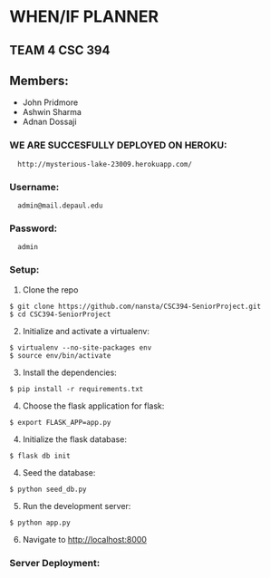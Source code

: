 # WHEN/IF PLANNER
## TEAM 4 CSC 394 

## Members:
  * John Pridmore
  * Ashwin Sharma
  * Adnan Dossaji

### WE ARE SUCCESFULLY DEPLOYED ON HEROKU:
  ```
    http://mysterious-lake-23009.herokuapp.com/
  ```

### Username:
  ```
    admin@mail.depaul.edu
  ```

### Password:
  ```
    admin
  ```

### Setup:

1. Clone the repo
  ```
  $ git clone https://github.com/nansta/CSC394-SeniorProject.git
  $ cd CSC394-SeniorProject
  ```

2. Initialize and activate a virtualenv:
  ```
  $ virtualenv --no-site-packages env
  $ source env/bin/activate
  ```

3. Install the dependencies:
  ```
  $ pip install -r requirements.txt
  ```

4. Choose the flask application for flask:
  ```
  $ export FLASK_APP=app.py
  ```

4. Initialize the flask database:
  ```
  $ flask db init
  ```

4. Seed the database:
  ```
  $ python seed_db.py
  ```

5. Run the development server:
  ```
  $ python app.py
  ```

6. Navigate to [http://localhost:8000](http://localhost:8000)

### Server Deployment:
